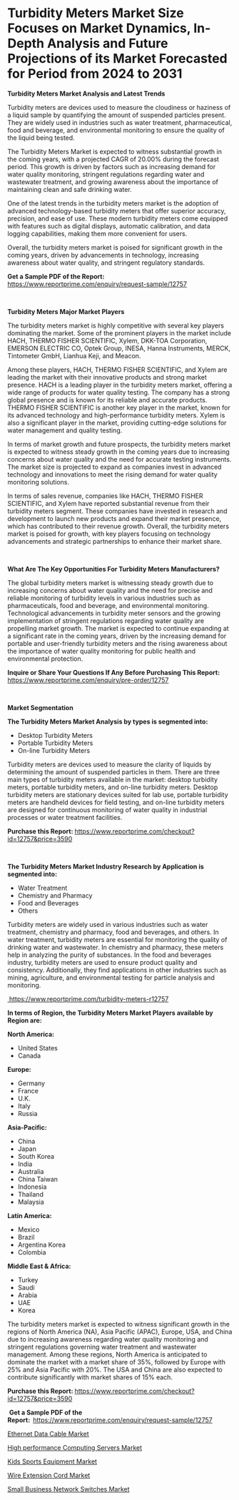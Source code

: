 <p><h1>Turbidity Meters Market Size Focuses on Market Dynamics, In-Depth Analysis and Future Projections of its Market Forecasted for Period from 2024 to 2031</h1></p><p><strong>Turbidity Meters Market Analysis and Latest Trends</strong></p>
<p><p>Turbidity meters are devices used to measure the cloudiness or haziness of a liquid sample by quantifying the amount of suspended particles present. They are widely used in industries such as water treatment, pharmaceutical, food and beverage, and environmental monitoring to ensure the quality of the liquid being tested.</p><p>The Turbidity Meters Market is expected to witness substantial growth in the coming years, with a projected CAGR of 20.00% during the forecast period. This growth is driven by factors such as increasing demand for water quality monitoring, stringent regulations regarding water and wastewater treatment, and growing awareness about the importance of maintaining clean and safe drinking water.</p><p>One of the latest trends in the turbidity meters market is the adoption of advanced technology-based turbidity meters that offer superior accuracy, precision, and ease of use. These modern turbidity meters come equipped with features such as digital displays, automatic calibration, and data logging capabilities, making them more convenient for users.</p><p>Overall, the turbidity meters market is poised for significant growth in the coming years, driven by advancements in technology, increasing awareness about water quality, and stringent regulatory standards.</p></p>
<p><strong>Get a Sample PDF of the Report:&nbsp;</strong> <a href="https://www.reportprime.com/enquiry/request-sample/12757">https://www.reportprime.com/enquiry/request-sample/12757</a></p>
<p>&nbsp;</p>
<p><strong>Turbidity Meters Major Market Players</strong></p>
<p><p>The turbidity meters market is highly competitive with several key players dominating the market. Some of the prominent players in the market include HACH, THERMO FISHER SCIENTIFIC, Xylem, DKK-TOA Corporation, EMERSON ELECTRIC CO, Optek Group, INESA, Hanna Instruments, MERCK, Tintometer GmbH, Lianhua Keji, and Meacon. </p><p>Among these players, HACH, THERMO FISHER SCIENTIFIC, and Xylem are leading the market with their innovative products and strong market presence. HACH is a leading player in the turbidity meters market, offering a wide range of products for water quality testing. The company has a strong global presence and is known for its reliable and accurate products. THERMO FISHER SCIENTIFIC is another key player in the market, known for its advanced technology and high-performance turbidity meters. Xylem is also a significant player in the market, providing cutting-edge solutions for water management and quality testing.</p><p>In terms of market growth and future prospects, the turbidity meters market is expected to witness steady growth in the coming years due to increasing concerns about water quality and the need for accurate testing instruments. The market size is projected to expand as companies invest in advanced technology and innovations to meet the rising demand for water quality monitoring solutions.</p><p>In terms of sales revenue, companies like HACH, THERMO FISHER SCIENTIFIC, and Xylem have reported substantial revenue from their turbidity meters segment. These companies have invested in research and development to launch new products and expand their market presence, which has contributed to their revenue growth. Overall, the turbidity meters market is poised for growth, with key players focusing on technology advancements and strategic partnerships to enhance their market share.</p></p>
<p>&nbsp;</p>
<p><strong>What Are The Key Opportunities For Turbidity Meters Manufacturers?</strong></p>
<p><p>The global turbidity meters market is witnessing steady growth due to increasing concerns about water quality and the need for precise and reliable monitoring of turbidity levels in various industries such as pharmaceuticals, food and beverage, and environmental monitoring. Technological advancements in turbidity meter sensors and the growing implementation of stringent regulations regarding water quality are propelling market growth. The market is expected to continue expanding at a significant rate in the coming years, driven by the increasing demand for portable and user-friendly turbidity meters and the rising awareness about the importance of water quality monitoring for public health and environmental protection.</p></p>
<p><strong>Inquire or Share Your Questions If Any Before Purchasing This Report:</strong> <a href="https://www.reportprime.com/enquiry/pre-order/12757">https://www.reportprime.com/enquiry/pre-order/12757</a></p>
<p>&nbsp;</p>
<p><strong>Market Segmentation</strong></p>
<p><strong>The Turbidity Meters Market Analysis by types is segmented into:</strong></p>
<p><ul><li>Desktop Turbidity Meters</li><li>Portable Turbidity Meters</li><li>On-line Turbidity Meters</li></ul></p>
<p><p>Turbidity meters are devices used to measure the clarity of liquids by determining the amount of suspended particles in them. There are three main types of turbidity meters available in the market: desktop turbidity meters, portable turbidity meters, and on-line turbidity meters. Desktop turbidity meters are stationary devices suited for lab use, portable turbidity meters are handheld devices for field testing, and on-line turbidity meters are designed for continuous monitoring of water quality in industrial processes or water treatment facilities.</p></p>
<p><strong>Purchase this Report:&nbsp;</strong><a href="https://www.reportprime.com/checkout?id=12757&price=3590">https://www.reportprime.com/checkout?id=12757&price=3590</a></p>
<p>&nbsp;</p>
<p><strong>The Turbidity Meters Market Industry Research by Application is segmented into:</strong></p>
<p><ul><li>Water Treatment</li><li>Chemistry and Pharmacy</li><li>Food and Beverages</li><li>Others</li></ul></p>
<p><p>Turbidity meters are widely used in various industries such as water treatment, chemistry and pharmacy, food and beverages, and others. In water treatment, turbidity meters are essential for monitoring the quality of drinking water and wastewater. In chemistry and pharmacy, these meters help in analyzing the purity of substances. In the food and beverages industry, turbidity meters are used to ensure product quality and consistency. Additionally, they find applications in other industries such as mining, agriculture, and environmental testing for particle analysis and monitoring.</p></p>
<p><a href="https://www.reportprime.com/turbidity-meters-r12757">&nbsp;https://www.reportprime.com/turbidity-meters-r12757</a></p>
<p><strong>In terms of Region, the Turbidity Meters Market Players available by Region are:</strong></p>
<p>
    <p> <strong> North America: </strong>
        <ul>
            <li>United States</li>
            <li>Canada</li>
        </ul>
        </p> 
    <p> <strong> Europe: </strong>
        <ul>
            <li>Germany</li>
            <li>France</li>
            <li>U.K.</li>
            <li>Italy</li>
            <li>Russia</li>
        </ul>
        </p> 
    <p> <strong> Asia-Pacific: </strong>
        <ul>
            <li>China</li>
            <li>Japan</li>
            <li>South Korea</li>
            <li>India</li>
            <li>Australia</li>
            <li>China Taiwan</li>
            <li>Indonesia</li>
            <li>Thailand</li>
            <li>Malaysia</li>
        </ul>
        </p> 
    <p> <strong> Latin America: </strong>
        <ul>
            <li>Mexico</li>
            <li>Brazil</li>
            <li>Argentina Korea</li>
            <li>Colombia</li>
        </ul>
        </p> 
    <p> <strong> Middle East & Africa: </strong>
        <ul>
            <li>Turkey</li>
            <li>Saudi</li>
            <li>Arabia</li>
            <li>UAE</li>
            <li>Korea</li>
        </ul>
    </p>
    </p>
<p><p>The turbidity meters market is expected to witness significant growth in the regions of North America (NA), Asia Pacific (APAC), Europe, USA, and China due to increasing awareness regarding water quality monitoring and stringent regulations governing water treatment and wastewater management. Among these regions, North America is anticipated to dominate the market with a market share of 35%, followed by Europe with 25% and Asia Pacific with 20%. The USA and China are also expected to contribute significantly with market shares of 15% each.</p></p>
<p><strong>Purchase this Report: </strong><a href="https://www.reportprime.com/checkout?id=12757&price=3590">https://www.reportprime.com/checkout?id=12757&price=3590</a></p>
<p>&nbsp;<strong>Get a Sample PDF of the Report:&nbsp;&nbsp;</strong><a href="https://www.reportprime.com/enquiry/request-sample/12757">https://www.reportprime.com/enquiry/request-sample/12757</a></p>
<p><strong></strong></p>
<p><p><a href="https://github.com/seamusocallaghan/Market-Research-Report-List-1/blob/main/ethernet-data-cable-market.md">Ethernet Data Cable Market</a></p><p><a href="https://github.com/sydneyHaley871/Market-Research-Report-List-1/blob/main/high-performance-computing-servers-market.md">High performance Computing Servers Market</a></p><p><a href="https://issuu.com/reportprime-2/docs/kids-sports-equipment-market-size-2_c7d633c70022fa">Kids Sports Equipment Market</a></p><p><a href="https://github.com/graysonwolfe1913/Market-Research-Report-List-1/blob/main/wire-extension-cord-market.md">Wire Extension Cord Market</a></p><p><a href="https://github.com/widyafarer/Market-Research-Report-List-1/blob/main/small-business-network-switches-market.md">Small Business Network Switches Market</a></p></p>